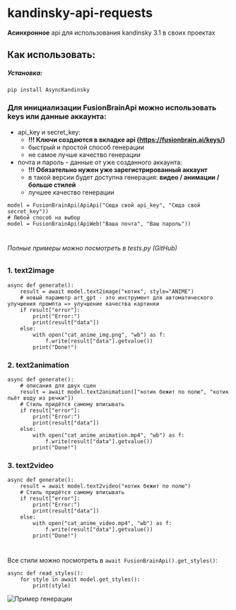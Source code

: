 # **kandinsky-api-requests**

**Асинхронное** api для использования kandinsky 3.1 в своих проектах

## **Как использовать:**
##### Установка: 
```
pip install AsyncKandinsky
```

### Для инициализации FusionBrainApi можно использовать keys или данные аккаунта:
 + api_key и secret_key:
   + **!!! Ключи создаются в вкладке api (https://fusionbrain.ai/keys/)**
   + быстрый и простой способ генерации 
   + не самое лучше качество генерации
 + почта и пароль - данные от уже созданного аккаунта:
   + **!!! Обязательно нужен уже зарегистрированный аккаунт**
   + в такой версии будет доступна генерация: **видео / анимации / больше стилей**
   + лучшее качество генерации

```
model = FusionBrainApi(ApiApi("Сюда свой api_key", "Сюда свой secret_key"))
# Любой способ на выбор
model = FusionBrainApi(ApiWeb("Ваша почта", "Ваш пароль"))
```

#
###### *Полные примеры можно посмотреть в tests.py (GitHub)*


### 1. text2image
```
async def generate():
    result = await model.text2image("котик", style="ANIME")
    # новый параметр art_gpt - это инструмент для автоматического улучшения промпта => улучшение качества картинки 
    if result["error"]:
        print("Error:")
        print(result["data"])
    else:
        with open("cat_anime_img.png", "wb") as f:
            f.write(result["data"].getvalue())
        print("Done!")
```

### 2. text2animation
```
async def generate():
    # описания для двух сцен
    result = await model.text2animation(["котик бежит по полю", "котик пьёт воду из речки"])
    # Стиль придётся самому вписывать
    if result["error"]:
        print("Error:")
        print(result["data"])
    else:
        with open("cat_anime_animation.mp4", "wb") as f:
            f.write(result["data"].getvalue())
        print("Done!")
```

### 3. text2video
```
async def generate():
    result = await model.text2video("котик бежит по полю")
    # Стиль придётся самому вписывать
    if result["error"]:
        print("Error:")
        print(result["data"])
    else:
        with open("cat_anime_video.mp4", "wb") as f:
            f.write(result["data"].getvalue())
        print("Done!")
```

#
Все стили можно посмотреть в `await FusionBrainApi().get_styles()`:

```
async def read_styles():
    for style in await model.get_styles():
        print(style)
```

![Пример генерации](https://github.com/s1rne/kandinsky-async-api/blob/main/cat_anime.jpg)
